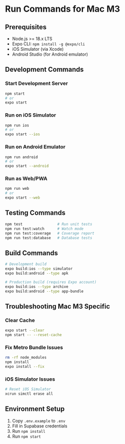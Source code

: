 # Run Commands for Mac M3

## Prerequisites
- Node.js >= 18.x LTS
- Expo CLI: `npm install -g @expo/cli`
- iOS Simulator (via Xcode)
- Android Studio (for Android emulator)

## Development Commands

### Start Development Server
```bash
npm start
# or
expo start
```

### Run on iOS Simulator
```bash
npm run ios
# or
expo start --ios
```

### Run on Android Emulator
```bash
npm run android
# or
expo start --android
```

### Run as Web/PWA
```bash
npm run web
# or
expo start --web
```

## Testing Commands
```bash
npm test                # Run unit tests
npm run test:watch      # Watch mode
npm run test:coverage   # Coverage report
npm run test:database   # Database tests
```

## Build Commands
```bash
# Development build
expo build:ios --type simulator
expo build:android --type apk

# Production build (requires Expo account)
expo build:ios --type archive
expo build:android --type app-bundle
```

## Troubleshooting Mac M3 Specific

### Clear Cache
```bash
expo start --clear
npm start -- --reset-cache
```

### Fix Metro Bundle Issues
```bash
rm -rf node_modules
npm install
expo install --fix
```

### iOS Simulator Issues
```bash
# Reset iOS Simulator
xcrun simctl erase all
```

## Environment Setup
1. Copy `.env.example` to `.env`
2. Fill in Supabase credentials
3. Run `npm install`
4. Run `npm start`
